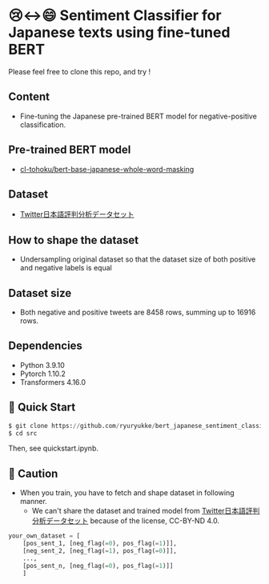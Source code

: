 # 😢<->😄 Sentiment Classifier for Japanese texts using fine-tuned BERT

Please feel free to clone this repo, and try ! 

## Content
- Fine-tuning the Japanese pre-trained BERT model for negative-positive classification.
## Pre-trained BERT model
- [cl-tohoku/bert-base-japanese-whole-word-masking](https://huggingface.co/cl-tohoku/bert-base-japanese-whole-word-masking)
## Dataset
- [Twitter日本語評判分析データセット](https://www.db.info.gifu-u.ac.jp/sentiment_analysis/)
## How to shape the dataset
- Undersampling original dataset so that the dataset size of both positive and negative labels is equal
## Dataset size
- Both negative and positive tweets are 8458 rows, summing up to 16916 rows.
## Dependencies
- Python 3.9.10
- Pytorch 1.10.2
- Transformers 4.16.0
## 🚀 Quick Start

 ```python
 $ git clone https://github.com/ryuryukke/bert_japanese_sentiment_classifier.git
 $ cd src
 ```
 Then, see quickstart.ipynb.

## 🚨 Caution
- When you train, you have to fetch and shape dataset in following manner.
    - We can't share the dataset and trained model from [Twitter日本語評判分析データセット](https://www.db.info.gifu-u.ac.jp/sentiment_analysis/) because of the license, CC-BY-ND 4.0.

```python
your_own_dataset = [
    [pos_sent_1, [neg_flag(=0), pos_flag(=1)]],
    [neg_sent_2, [neg_flag(=1), pos_flag(=0)]],
    ...,
    [pos_sent_n, [neg_flag(=0), pos_flag(=1)]]
    ]
```



